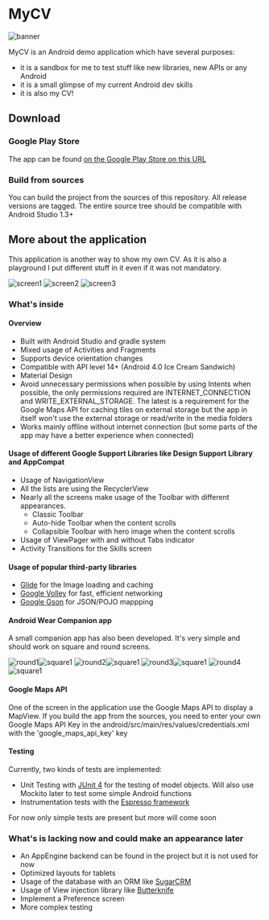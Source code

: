 MyCV
====

![banner](static/banner.png)

MyCV is an Android demo application which have several purposes:

* it is a sandbox for me to test stuff like new libraries, new APIs or any Android
* it is a small glimpse of my current Android dev skills
* it is also my CV!

Download
----

### Google Play Store
The app can be found [on the Google Play Store on this URL](https://play.google.com/store/apps/details?id=net.fabricemk.android.mycv)

### Build from sources
You can build the project from the sources of this repository. All release versions are tagged.
The entire source tree should be compatible with Android Studio 1.3+

More about the application
---

This application is another way to show my own CV. As it is also a playground I put different stuff in it even if it was not mandatory.

![screen1](static/screen1.png) ![screen2](static/screen2.png) ![screen3](static/screen3.png)

### What's inside

#### Overview

* Built with Android Studio and gradle system
* Mixed usage of Activities and Fragments
* Supports device orientation changes
* Compatible with API level 14+ (Android 4.0 Ice Cream Sandwich)
* Material Design
* Avoid unnecessary permissions when possible by using Intents when possible, the only permissions required are INTERNET_CONNECTION and WRITE_EXTERNAL_STORAGE. The latest is a requirement for the Google Maps API for caching tiles on external storage but the app in itself won't use the external storage or read/write in the media folders
* Works mainly offline without internet connection (but some parts of the app may have a better experience when connected)

#### Usage of different Google Support Libraries like Design Support Library and AppCompat

* Usage of NavigationView
* All the lists are using the RecyclerView
* Nearly all the screens make usage of the Toolbar with different appearances.
    * Classic Toolbar
    * Auto-hide Toolbar when the content scrolls
    * Collapsible Toolbar with hero image when the content scrolls
* Usage of ViewPager with and without Tabs indicator
* Activity Transitions for the Skills screen

#### Usage of popular third-party libraries

* [Glide](https://github.com/bumptech/glide) for the Image loading and caching
* [Google Volley](https://android.googlesource.com/platform/frameworks/volley) for fast, efficient networking
* [Google Gson](https://github.com/google/gson) for JSON/POJO mappping

#### Android Wear Companion app

A small companion app has also been developed. It's very simple and should work on square and round screens.

![round1](/static/round1.png)![square1](/static/square1.png)
![round2](/static/round2.png)![square1](/static/square2.png)
![round3](/static/round3.png)![square1](/static/square3.png)
![round4](/static/round4.png)![square1](/static/square4.png)


#### Google Maps API

One of the screen in the application use the Google Maps API to display a MapView. If you build the app from the sources, you need to enter your own Google Maps API Key in the android/src/main/res/values/credentials.xml with the 'google_maps_api_key' key

#### Testing

Currently, two kinds of tests are implemented:
* Unit Testing with [JUnit 4](http://junit.org/) for the testing of model objects. Will also use Mockito later to test some simple Android functions
* Instrumentation tests with the [Espresso framework](https://google.github.io/android-testing-support-library/)

For now only simple tests are present but more will come soon

### What's is lacking now and could make an appearance later

* An AppEngine backend can be found in the project but it is not used for now
* Optimized layouts for tablets
* Usage of the database with an ORM like [SugarCRM](http://satyan.github.io/sugar/)
* Usage of View injection library like [Butterknife](https://github.com/JakeWharton/butterknife)
* Implement a Preference screen
* More complex testing

